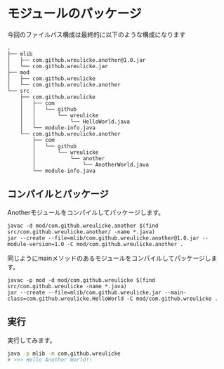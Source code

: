 # モジュールのパッケージ

今回のファイルパス構成は最終的に以下のような構成になります

```
.
├── mlib
│   ├── com.github.wreulicke.another@1.0.jar
│   └── com.github.wreulicke.jar
├── mod
│   ├── com.github.wreulicke
│   └── com.github.wreulicke.another
└── src
    ├── com.github.wreulicke
    │   ├── com
    │   │   └── github
    │   │       └── wreulicke
    │   │           └── HelloWorld.java
    │   └── module-info.java
    └── com.github.wreulicke.another
        ├── com
        │   └── github
        │       └── wreulicke
        │           └── another
        │               └── AnotherWorld.java
        └── module-info.java
```

## コンパイルとパッケージ

Anotherモジュールをコンパイルしてパッケージします。

```
javac -d mod/com.github.wreulicke.another $(find src/com.github.wreulicke.another/ -name *.java)
jar --create --file=mlib/com.github.wreulicke.another@1.0.jar --module-version=1.0 -C mod/com.github.wreulicke.another .
```

同じようにmainメソッドのあるモジュールをコンパイルしてパッケージします。

```
javac -p mod -d mod/com.github.wreulicke $(find src/com.github.wreulicke -name *.java)
jar --create --file=mlib/com.github.wreulicke.jar --main-class=com.github.wreulicke.HelloWorld -C mod/com.github.wreulicke .
```

## 実行

実行してみます。

```bash
java -p mlib -m com.github.wreulicke
# >>> Hello Another World!!
```